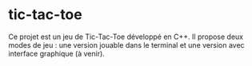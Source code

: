 # tic-tac-toe
Ce projet est un jeu de Tic-Tac-Toe développé en C++. Il propose deux modes de jeu : une version jouable dans le terminal et une version avec interface graphique (à venir).
